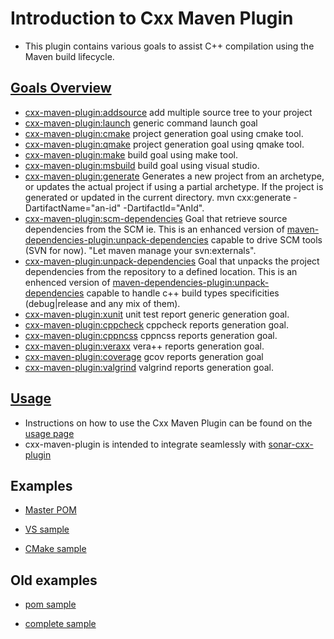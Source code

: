 # Introduction to Cxx Maven Plugin
* This plugin contains various goals to assist C++ compilation using the Maven build lifecycle.

## [Goals Overview](http://neticoa.github.io/cxx-maven-plugin/plugin-info.html)
* [cxx-maven-plugin:addsource](http://neticoa.github.io/cxx-maven-plugin/addsource-mojo.html) add multiple source tree to your project
* [cxx-maven-plugin:launch](http://neticoa.github.io/cxx-maven-plugin/launch-mojo.html) generic command launch goal
* [cxx-maven-plugin:cmake](http://neticoa.github.io/cxx-maven-plugin/cmake-mojo.html) project generation goal using cmake tool.
* [cxx-maven-plugin:qmake](http://neticoa.github.io/cxx-maven-plugin/qmake-mojo.html) project generation goal using qmake tool.
* [cxx-maven-plugin:make](http://neticoa.github.io/cxx-maven-plugin/make-mojo.html) build goal using make tool.
* [cxx-maven-plugin:msbuild](http://neticoa.github.io/cxx-maven-plugin/msbuild-mojo.html) build goal using visual studio.
* [cxx-maven-plugin:generate](http://neticoa.github.io/cxx-maven-plugin/generate-mojo.html) Generates a new project from an archetype, or updates the actual project if using a partial archetype. If the project is generated or updated in the current directory. mvn cxx:generate -DartifactName="an-id" -DartifactId="AnId".
* [cxx-maven-plugin:scm-dependencies](http://neticoa.github.io/cxx-maven-plugin/scm-dependencies-mojo.html)	Goal that retrieve source dependencies from the SCM ie. This is an enhanced version of [maven-dependencies-plugin:unpack-dependencies](https://maven.apache.org/plugins/maven-dependency-plugin/unpack-dependencies-mojo.html) capable to drive SCM tools (SVN for now). "Let maven manage your svn:externals".
* [cxx-maven-plugin:unpack-dependencies](http://neticoa.github.io/cxx-maven-plugin/unpack-dependencies-mojo.html) Goal that unpacks the project dependencies from the repository to a defined location. This is an enhenced version of [maven-dependencies-plugin:unpack-dependencies](https://maven.apache.org/plugins/maven-dependency-plugin/unpack-dependencies-mojo.html) capable to handle c++ build types specificities (debug|release and any mix of them).
* [cxx-maven-plugin:xunit](http://neticoa.github.io/cxx-maven-plugin/xunit-mojo.html) unit test report generic generation goal.
* [cxx-maven-plugin:cppcheck](http://neticoa.github.io/cxx-maven-plugin/cppcheck-mojo.html) cppcheck reports generation goal.
* [cxx-maven-plugin:cppncss](http://neticoa.github.io/cxx-maven-plugin/cppncss-mojo.html) cppncss reports generation goal.
* [cxx-maven-plugin:veraxx](http://neticoa.github.io/cxx-maven-plugin/veraxx-mojo.html) vera++ reports generation goal.
* [cxx-maven-plugin:coverage](http://neticoa.github.io/cxx-maven-plugin/coverage-mojo.html) gcov reports generation goal
* [cxx-maven-plugin:valgrind](http://neticoa.github.io/cxx-maven-plugin/valgrind-mojo.html) valgrind reports generation goal.

## [Usage](http://neticoa.github.io/cxx-maven-plugin/plugin-info.html)
* Instructions on how to use the Cxx Maven Plugin can be found on the [usage page](http://neticoa.github.io/cxx-maven-plugin/plugin-info.html)
* cxx-maven-plugin is intended to integrate seamlessly with [sonar-cxx-plugin](https://github.com/SonarOpenCommunity/sonar-cxx)

## Examples
* [Master POM](https://github.com/Neticoa/cxx-maven-plugin/tree/gh-pages/neticoa.fr/pom.xml)

* [VS sample](https://github.com/Neticoa/cxx-maven-plugin/tree/gh-pages/nexus-maven-vs2008-sample)

* [CMake sample](https://github.com/Neticoa/cxx-maven-plugin/tree/gh-pages/nexus-maven-cmake-sample)

## Old examples
* [pom sample](http://neticoa.github.io/cxx-maven-plugin/SAMPLE-OLD/pom.xml)

* [complete sample](https://github.com/Neticoa/cxx-maven-plugin/tree/gh-pages/SAMPLE-OLD)
